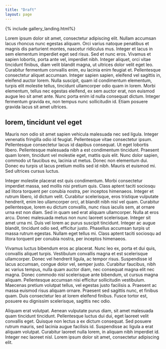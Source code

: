 ```yaml
---
title: "Draft"
layout: page
---
```



{% include gallery_landing.html%}

Lorem ipsum dolor sit amet, consectetur adipiscing elit. Nullam accumsan lacus rhoncus nunc egestas aliquam. Orci varius natoque penatibus et magnis dis parturient montes, nascetur ridiculus mus. Integer et lacus in sem elementum imperdiet eget sed risus. Sed et nunc eros. Vivamus et sapien lobortis, porta ante vel, imperdiet nibh. Integer aliquet, orci vitae tincidunt finibus, diam velit blandit magna, ut ultrices dolor velit eget leo. Curabitur fermentum convallis enim, eu lacinia enim feugiat et. Pellentesque consectetur aliquet accumsan. Integer sapien sapien, eleifend vel sagittis in, eleifend auctor lorem. Nulla suscipit, quam id condimentum elementum, turpis elit molestie tellus, tincidunt ullamcorper odio quam in lorem. Morbi elementum, tellus nec egestas eleifend, ex sem auctor erat, non euismod augue leo sit amet ante. Nunc porta enim id nulla consequat dictum. Integer fermentum gravida ex, non tempus nunc sollicitudin id. Etiam posuere gravida lacus sit amet ultrices.

## lorem, tincidunt vel eget

Mauris non odio sit amet sapien vehicula malesuada nec sed ligula. Integer venenatis fringilla odio id feugiat. Pellentesque vitae consectetur ipsum. Pellentesque consectetur lacus id dapibus consequat. Ut eget lobortis libero. Pellentesque malesuada nibh a est condimentum tincidunt. Praesent quam lorem, tincidunt vel molestie eget, mattis quis elit. Nunc dolor sapien, commodo ut faucibus eu, lacinia ut metus. Donec non elementum dui. Donec eu turpis ut lacus pretium mollis sed id nibh. Mauris et euismod mi. Sed ultrices cursus luctus.

Integer molestie placerat est quis condimentum. Morbi consectetur imperdiet massa, sed mollis nisi pretium quis. Class aptent taciti sociosqu ad litora torquent per conubia nostra, per inceptos himenaeos. Integer et rutrum libero, id dictum velit. Curabitur scelerisque, eros tristique vulputate hendrerit, enim leo ullamcorper orci, at blandit nibh nisl vel quam. Curabitur pellentesque, lorem eu dictum convallis, nunc risus iaculis sem, at ornare urna est non diam. Sed in quam sed erat aliquam ullamcorper. Nulla at eros arcu. Donec malesuada metus non nunc laoreet scelerisque. Integer sit amet urna mi. Duis vel lorem ac purus suscipit tincidunt. Integer ac augue blandit, tincidunt odio sed, efficitur justo. Phasellus accumsan turpis ut massa rutrum egestas. Nullam eget tellus mi. Class aptent taciti sociosqu ad litora torquent per conubia nostra, per inceptos himenaeos.

Vivamus luctus bibendum eros ac placerat. Nunc leo ex, porta et dui quis, convallis aliquet turpis. Vestibulum convallis magna et est scelerisque ullamcorper. Donec vel hendrerit ligula, ac tempor risus. Suspendisse id lacus accumsan, congue dolor vel, semper justo. Curabitur faucibus, nibh ac varius tempus, nulla quam auctor diam, nec consequat magna elit nec magna. Donec commodo nisl scelerisque ante bibendum, ut cursus magna aliquam. Pellentesque accumsan nisi efficitur sollicitudin vestibulum. Maecenas pretium volutpat tellus, vel egestas justo facilisis a. Praesent ac massa euismod risus aliquam ornare. Praesent sed sagittis nunc, et finibus quam. Duis consectetur leo at lorem eleifend finibus. Fusce tortor est, posuere eu dignissim scelerisque, sagittis nec odio.

Aliquam erat volutpat. Aenean vulputate purus diam, sit amet malesuada quam tincidunt tincidunt. Pellentesque luctus dui dui, eget laoreet velit convallis eget. Quisque non lectus a ex dictum consequat. Sed posuere rutrum mauris, sed lacinia augue facilisis id. Suspendisse ac ligula a erat aliquam volutpat. Curabitur laoreet nulla lorem, in aliquam nibh imperdiet id. Integer nec laoreet nisl. Lorem ipsum dolor sit amet, consectetur adipiscing elit.
